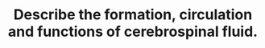 ---
title: "Describe the formation, circulation and functions of cerebrospinal fluid."
entityType: SAQ
exam: PEX
college: CICM
year: 2008
sitting: B
question: 06
passRate: 80
EC_expectedDomains:
- "To achieve a pass in this question, candidates needed to state where and how CSF was formed, where it flows to after formation followed by a list of its functions."
- "Thus candidates were expected to mention that there is ~ 150 ml of CSF in the adult, half within the cranium; about 60-70% of the CSF is formed by the choroid plexuses, the remaining 30-40% by the cerebral vessels lining the ventricular walls; in humans the CSF turns-over ~ 4 times/day; composition is essentially brain ECF; brain ECF normally occupies ~ 15% of brain volume; CSF flows out through the foramina of Magendie and Luschka and is absorbed through the arachnoid villi into the cerebral venous sinuses; absorption, being largely by bulk flow, is proportional to ventricular pressure [at normal pressure ~ 7.0-18.0 cmH2O (mean ~ 11), filtration = absorption, when pressure falls below ~ 7 cmH2O absorption ceases] and CSF Functions [buoyancy, constant metabolic environment, buffers CSF against rapid plasma changes in K+, Ca++, Mg++, transport of chemical messengers, sink for waste disposal]."
EC_extraCredit:
- "Additional credit was given for knowledge of rates of production and basic CSF composition."
EC_errorsCommon:
- "A number of candidates embarked on long discussions of how CSF pH affects physiology to the exclusion of what was asked for in the question."
- "Many answers did not adequately cover the three components asked for in the question."
- "The fact that CSF production is constant whilst its absorption is pressure dependant was often overlooked."
resources:
- "Guyton Chp 61"
---